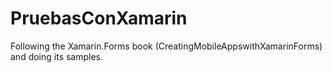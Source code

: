 # PruebasConXamarin
Following the Xamarin.Forms book (CreatingMobileAppswithXamarinForms) and doing its samples.
